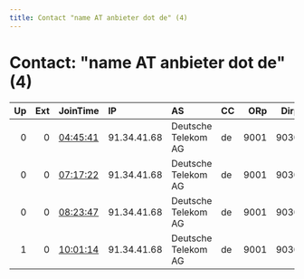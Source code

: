```yaml
---
title: Contact "name AT anbieter dot de" (4)
---
```


# Contact: "name AT anbieter dot de" (4)

|   Up |   Ext | JoinTime                                                                                            | IP          | AS                  | CC   |   ORp |   Dirp | OS    | Version   | Nickname   |   eFamMembers |
|-----:|------:|:----------------------------------------------------------------------------------------------------|:------------|:--------------------|:-----|------:|-------:|:------|:----------|:-----------|--------------:|
|    0 |     0 | [04:45:41](https://metrics.torproject.org/rs.html#details/A352D9F9A4A691FCC57305B72C21DA2B55F0A42B) | 91.34.41.68 | Deutsche Telekom AG | de   |  9001 |   9030 | Linux | 0.4.5.10  | DockerTor  |             1 |
|    0 |     0 | [07:17:22](https://metrics.torproject.org/rs.html#details/DE8FC78168F50A67F5817F9485694D58BFCA3C83) | 91.34.41.68 | Deutsche Telekom AG | de   |  9001 |   9030 | Linux | 0.4.5.10  | DockerTor  |             1 |
|    0 |     0 | [08:23:47](https://metrics.torproject.org/rs.html#details/D045C7C1B1B2E2F074914FD9577A3386B80A64F9) | 91.34.41.68 | Deutsche Telekom AG | de   |  9001 |   9030 | Linux | 0.4.5.10  | DockerTor  |             1 |
|    1 |     0 | [10:01:14](https://metrics.torproject.org/rs.html#details/10A11FCB68B09B453732996630A0E924362584E9) | 91.34.41.68 | Deutsche Telekom AG | de   |  9001 |   9030 | Linux | 0.4.5.10  | DockerTor  |             1 |

